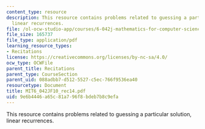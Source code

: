 ```yaml
---
content_type: resource
description: This resource contains problems related to guessing a particular solution,
  linear recurrences.
file: /ol-ocw-studio-app/courses/6-042j-mathematics-for-computer-science-fall-2010/9e6b4446a65c81a796f8bdeb7b8c9efa_MIT6_042JF10_rec14.pdf
file_size: 165737
file_type: application/pdf
learning_resource_types:
- Recitations
license: https://creativecommons.org/licenses/by-nc-sa/4.0/
ocw_type: OCWFile
parent_title: Recitations
parent_type: CourseSection
parent_uid: 088adbb7-d512-5527-c5ec-766f9536ea40
resourcetype: Document
title: MIT6_042JF10_rec14.pdf
uid: 9e6b4446-a65c-81a7-96f8-bdeb7b8c9efa
---
```

This resource contains problems related to guessing a particular solution, linear recurrences.